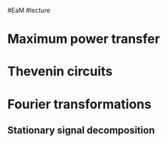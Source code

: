 #EaM #lecture 

# Maximum power transfer

# Thevenin circuits

# Fourier transformations
## Stationary signal decomposition